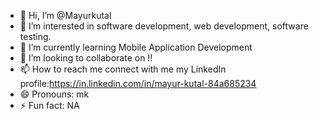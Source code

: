 - 👋 Hi, I’m @Mayurkutal
- 👀 I’m interested in software development, web development, software testing. 
- 🌱 I’m currently learning Mobile Application Development
- 💞️ I’m looking to collaborate on !! 
- 📫 How to reach me connect with me my LinkedIn profile:https://in.linkedin.com/in/mayur-kutal-84a685234
- 😄 Pronouns: mk
- ⚡ Fun fact: NA

<!---
Mayurkutal/Mayurkutal is a ✨ special ✨ repository because its `README.md` (this file) appears on your GitHub profile.
You can click the Preview link to take a look at your changes.
--->
